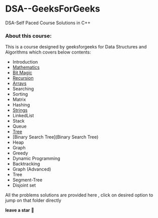 # DSA--GeeksForGeeks
 DSA-Self Paced Course Solutions in C++


### About this course:  
This is a course designed by geeksforgeeks for Data Structures and Algorithms which covers below contents:  
+ Introduction
+ [Mathematics](Mathematics)
+ [Bit Magic](BitMagic)
+ [Recursion](Recursion)
+ [Arrays](Arrays)
+ Searching
+ Sorting
+ Matrix
+ Hashing
+ [Strings](Strings)
+ LinkedList
+ Stack
+ Queue
+ [Tree](Tree)
+ [Binary Search Tree](Binary Search Tree)
+ Heap
+ Graph
+ Greedy 
+ Dynamic Programming
+ Backtracking
+ Graph (Advanced)
+ Tree
+ Segment-Tree
+ Disjoint set

All the problems solutions are provided here , click on desired option to jump on that folder directly 

**leave a star** :star2:
 
